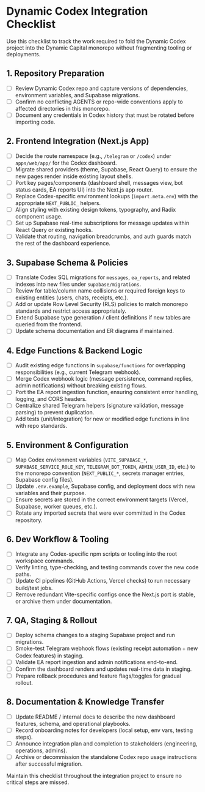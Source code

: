 # Dynamic Codex Integration Checklist

Use this checklist to track the work required to fold the Dynamic Codex project into the Dynamic Capital monorepo without fragmenting tooling or deployments.

## 1. Repository Preparation
- [ ] Review Dynamic Codex repo and capture versions of dependencies, environment variables, and Supabase migrations.
- [ ] Confirm no conflicting AGENTS or repo-wide conventions apply to affected directories in this monorepo.
- [ ] Document any credentials in Codex history that must be rotated before importing code.

## 2. Frontend Integration (Next.js App)
- [ ] Decide the route namespace (e.g., `/telegram` or `/codex`) under `apps/web/app/` for the Codex dashboard.
- [ ] Migrate shared providers (theme, Supabase, React Query) to ensure the new pages render inside existing layout shells.
- [ ] Port key pages/components (dashboard shell, messages view, bot status cards, EA reports UI) into the Next.js app router.
- [ ] Replace Codex-specific environment lookups (`import.meta.env`) with the appropriate `NEXT_PUBLIC_` helpers.
- [ ] Align styling with existing design tokens, typography, and Radix component usage.
- [ ] Set up Supabase real-time subscriptions for message updates within React Query or existing hooks.
- [ ] Validate that routing, navigation breadcrumbs, and auth guards match the rest of the dashboard experience.

## 3. Supabase Schema & Policies
- [ ] Translate Codex SQL migrations for `messages`, `ea_reports`, and related indexes into new files under `supabase/migrations`.
- [ ] Review for table/column name collisions or required foreign keys to existing entities (users, chats, receipts, etc.).
- [ ] Add or update Row Level Security (RLS) policies to match monorepo standards and restrict access appropriately.
- [ ] Extend Supabase type generation / client definitions if new tables are queried from the frontend.
- [ ] Update schema documentation and ER diagrams if maintained.

## 4. Edge Functions & Backend Logic
- [ ] Audit existing edge functions in `supabase/functions` for overlapping responsibilities (e.g., current Telegram webhook).
- [ ] Merge Codex webhook logic (message persistence, command replies, admin notifications) without breaking existing flows.
- [ ] Port the EA report ingestion function, ensuring consistent error handling, logging, and CORS headers.
- [ ] Centralize shared Telegram helpers (signature validation, message parsing) to prevent duplication.
- [ ] Add tests (unit/integration) for new or modified edge functions in line with repo standards.

## 5. Environment & Configuration
- [ ] Map Codex environment variables (`VITE_SUPABASE_*`, `SUPABASE_SERVICE_ROLE_KEY`, `TELEGRAM_BOT_TOKEN`, `ADMIN_USER_ID`, etc.) to the monorepo convention (`NEXT_PUBLIC_*`, secrets manager entries, Supabase config files).
- [ ] Update `.env.example`, Supabase config, and deployment docs with new variables and their purpose.
- [ ] Ensure secrets are stored in the correct environment targets (Vercel, Supabase, worker queues, etc.).
- [ ] Rotate any imported secrets that were ever committed in the Codex repository.

## 6. Dev Workflow & Tooling
- [ ] Integrate any Codex-specific npm scripts or tooling into the root workspace commands.
- [ ] Verify linting, type-checking, and testing commands cover the new code paths.
- [ ] Update CI pipelines (GitHub Actions, Vercel checks) to run necessary build/test jobs.
- [ ] Remove redundant Vite-specific configs once the Next.js port is stable, or archive them under documentation.

## 7. QA, Staging & Rollout
- [ ] Deploy schema changes to a staging Supabase project and run migrations.
- [ ] Smoke-test Telegram webhook flows (existing receipt automation + new Codex features) in staging.
- [ ] Validate EA report ingestion and admin notifications end-to-end.
- [ ] Confirm the dashboard renders and updates real-time data in staging.
- [ ] Prepare rollback procedures and feature flags/toggles for gradual rollout.

## 8. Documentation & Knowledge Transfer
- [ ] Update README / internal docs to describe the new dashboard features, schema, and operational playbooks.
- [ ] Record onboarding notes for developers (local setup, env vars, testing steps).
- [ ] Announce integration plan and completion to stakeholders (engineering, operations, admins).
- [ ] Archive or decommission the standalone Codex repo usage instructions after successful migration.

Maintain this checklist throughout the integration project to ensure no critical steps are missed.
